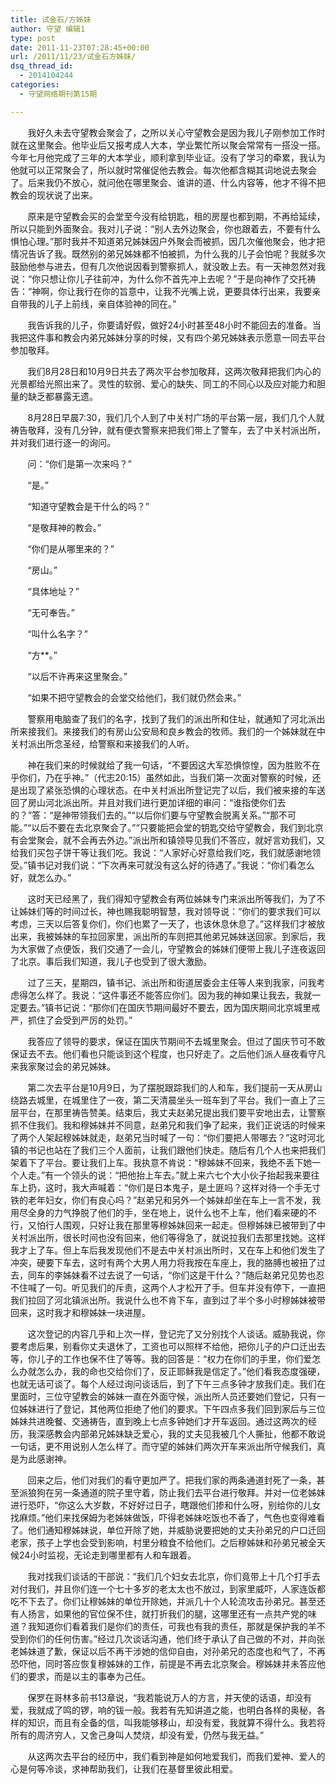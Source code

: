 ```yaml
---
title: 试金石/方姊妹
author: 守望 编辑1
type: post
date: 2011-11-23T07:28:45+00:00
url: /2011/11/23/试金石方姊妹/
dsq_thread_id:
  - 2014104244
categories:
  - 守望网络期刊第15期

---
```

       我好久未去守望教会聚会了，之所以关心守望教会是因为我儿子刚参加工作时就在这里聚会。他毕业后又报考成人大本，学业繁忙所以聚会常常有一搭没一搭。今年七月他完成了三年的大本学业，顺利拿到毕业证。没有了学习的牵累，我认为他就可以正常聚会了，所以就时常催促他去教会。每次他都含糊其词地说去聚会了。后来我仍不放心，就问他在哪里聚会、谁讲的道、什么内容等，他才不得不把教会的现状说了出来。<!--more-->

       原来是守望教会买的会堂至今没有给钥匙，租的房屋也都到期，不再给延续，所以只能到外面聚会。我对儿子说：“别人去外边聚会，你也跟着去，不要有什么惧怕心理。”那时我并不知道弟兄姊妹因户外聚会而被抓，因几次催他聚会，他才把情况告诉了我。既然别的弟兄姊妹都不怕被抓，为什么我的儿子会怕呢？我就多次鼓励他参与进去，但有几次他说因看到警察抓人，就没敢上去。有一天神忽然对我说：“你只想让你儿子往前冲，为什么你不首先冲上去呢？”于是向神作了交托祷告：“神啊，你让我行在你的旨意中，让我不光嘴上说，更要具体行出来，我要亲自带我的儿子上前线，亲自体验神的同在。”

       我告诉我的儿子，你要请好假，做好24小时甚至48小时不能回去的准备。当我把这件事和教会内弟兄姊妹分享的时候，又有四个弟兄姊妹表示愿意一同去平台参加敬拜。

       我们8月28日和10月9日共去了两次平台参加敬拜，这两次敬拜把我们内心的光景都给光照出来了。灵性的软弱、爱心的缺失、同工的不同心以及应对能力和胆量的缺乏都暴露无遗。

       8月28日早晨7:30，我们几个人到了中关村广场的平台第一层，我们几个人就祷告敬拜，没有几分钟，就有便衣警察来把我们带上了警车，去了中关村派出所，并对我们进行逐一的询问。

       问：“你们是第一次来吗？”

       “是。”

       “知道守望教会是干什么的吗？”

       “是敬拜神的教会。”

       “你们是从哪里来的？”

       “房山。”

       “具体地址？”

       “无可奉告。”

       “叫什么名字？”

       “方**。”

       “以后不许再来这里聚会。”

       “如果不把守望教会的会堂交给他们，我们就仍然会来。”

       警察用电脑查了我们的名字，找到了我们的派出所和住址，就通知了河北派出所来接我们。来接我们的有房山公安局和良乡教会的牧师。我们的一个姊妹就在中关村派出所念圣经，给警察和来接我们的人听。

       神在我们来的时候就给了我一句话，“不要因这大军恐惧惊惶，因为胜败不在乎你们，乃在乎神。”（代志20:15）虽然如此，当我们第一次面对警察的时候，还是出现了紧张恐惧的心理状态。在中关村派出所登记完了以后，我们被来接的车送回了房山河北派出所。并且对我们进行更加详细的审问：“谁指使你们去的？”答：“是神带领我们去的。”“以后你们要与守望教会脱离关系。”“那不可能。”“以后不要在去北京聚会了。”“只要能把会堂的钥匙交给守望教会，我们到北京有会堂聚会，就不会再去外边。”派出所和镇领导见我们不答应，就好言劝我们，又给我们买包子饼干等让我们吃。我说：“人家好心好意给我们吃，我们就感谢地领受。”镇书记对我们说：“下次再来可就没有这么好的待遇了。”我说：“你们看怎么好，就怎么办。”

       这时天已经黑了，我们得知守望教会有两位姊妹专门来派出所等我们，为了不让姊妹们等的时间过长，神也赐我聪明智慧，我对领导说：“你们的要求我们可以考虑，三天以后答复你们，你们也累了一天了，也该休息休息了。”这样我们才被放出来，我被姊妹的车拉回家里，派出所的车则把其他弟兄姊妹送回家。到家后，我为大家做了点便饭，我们交通了一会儿，守望教会的姊妹们便带上我儿子连夜返回了北京。事后我们知道，我儿子也受到了很大激励。

       过了三天，星期四，镇书记、派出所和街道居委会主任等人来到我家，问我考虑得怎么样了。我说：“这件事还不能答应你们。因为我的神如果让我去，我就一定要去。”镇书记说：“那你们在国庆节期间最好不要去，因为国庆期间北京城里戒严，抓住了会受到严厉的处罚。”

       我答应了领导的要求，保证在国庆节期间不去城里聚会。但过了国庆节可不敢保证去不去。他们看也只能谈到这个程度，也只好走了。之后他们派人昼夜看守凡来我家聚过会的弟兄姊妹。

       第二次去平台是10月9日，为了摆脱跟踪我们的人和车，我们提前一天从房山绕路去城里，在城里住了一夜，第二天清晨坐头一班车到了平台。我们一直上了三层平台，在那里祷告赞美。结束后，我丈夫赵弟兄提出我们要平安地出去，让警察抓不住我们。我和穆姊妹并不同意，赵弟兄和我们争了起来，我们正说话的时候来了两个人架起穆姊妹就走，赵弟兄当时喊了一句：“你们要把人带哪去？”这时河北镇的书记也站在了我们三个人面前，让我们跟他们快走。随后有几个人也来把我们架着下了平台。要让我们上车。我执意不肯说：“穆姊妹不回来，我绝不丢下她一个人走。”有一个领头的说：“把他抬上车去。”就上来六七个大小伙子抬起我来要往车上扔，这时，我大声喊着：“你们是日本鬼子，是土匪吗？这样对待一个手无寸铁的老年妇女，你们有良心吗？”赵弟兄和另外一个姊妹却坐在车上一言不发，我用尽全身的力气挣脱了他们的手，坐在地上，说什么也不上车，他们看来硬的不行，又怕行人围观，只好让我在那里等穆姊妹回来一起走。但穆姊妹已被带到了中关村派出所，很长时间也没有回来，他们等得急了，就说拉我们去那里找她。这样我才上了车。但上车后我发现他们不是去中关村派出所时，又在车上和他们发生了冲突，硬要下车去，这时有两个大男人用力将我按在车座上，我的胳膊也被扭了过去，同车的李姊妹看不过去说了一句话，“你们这是干什么？”随后赵弟兄见势也忍不住喊了一句。听见我们的斥责，这两个人才松开了手。但车并没有停下，一直把我们拉回了河北镇派出所。我说什么也不肯下车，直到过了半个多小时穆姊妹被带回来，这时我才和穆姊妹一块进屋。

       这次登记的内容几乎和上次一样，登记完了又分别找个人谈话。威胁我说，你要考虑后果，别看你丈夫退休了，工资也可以照样不给他，把你儿子的户口迁出去等，你儿子的工作也保不住了等等。我的回答是：“权力在你们的手里，你们爱怎么办就怎么办，我的命也交给你们了，反正耶稣我是信定了。”他们看我态度强硬，也就无话可谈了。每个人经过询问谈话后，到了下午三点多钟才放我们走。我们在里面时，三位守望教会的姊妹一直在外面守候，派出所人员还要她们登记，只有一位姊妹进行了登记，其他两位拒绝了他们的要求。下午四点多我们回到家后与三位姊妹共进晚餐、交通祷告，直到晚上七点多钟她们才开车返回。通过这两次的经历，我深感教会内部弟兄姊妹缺乏爱心，我的丈夫见我被几个人撕扯，他都不敢说一句话，更不用说别人怎么样了。而守望的姊妹们两次开车来派出所守候我们，真是为此感谢神。

       回来之后，他们对我们的看守更加严了。把我们家的两条通道封死了一条，甚至派狼狗在另一条通道的院子里守着，防止我们去平台进行敬拜。并对一位老姊妹进行恐吓，“你这么大岁数，不好好过日子，瞎跟他们掺和什么呀，别给你的儿女找麻烦。”他们来找保姆为老姊妹做饭，吓得老姊妹吃饭也不香了，气色也变得难看了。他们通知穆姊妹说，单位开除了她，并威胁说要把她的丈夫孙弟兄的户口迁回老家，孩子上学也会受到影响，村里分粮食不给他们。之后穆姊妹和孙弟兄被全天候24小时监视，无论走到哪里都有人和车跟着。

       我对找我们谈话的干部说：“我们几个妇女去北京，你们竟带上十几个打手去对付我们，并且你们连一个七十多岁的老太太也不放过，到家里威吓，人家连饭都吃不下去了。你们让穆姊妹的单位开除她，并派几十个人轮流攻击孙弟兄。甚至还有人扬言，如果他的官位保不住，就打折我们的腿，这哪里还有一点共产党的味道？我知道你们看着我们是你们的责任，可我也有我的责任，那就是保护我的羊不受到你们的任何伤害。”经过几次谈话沟通，他们终于承认了自己做的不对，并向张老姊妹道了歉，保证以后不再干涉她的信仰自由，对孙弟兄的态度也和气了，不再恐吓他，同时答应恢复穆姊妹的工作，前提是不再去北京聚会。穆姊妹并未答应他们的要求，而是以主的事奉为己任。

       保罗在哥林多前书13章说，“我若能说万人的方言，并天使的话语，却没有爱，我就成了鸣的锣，响的钹一般。我若有先知讲道之能，也明白各样的奥秘，各样的知识，而且有全备的信，叫我能够移山，却没有爱，我就算不得什么。我若将所有的周济穷人，又舍己身叫人焚烧，却没有爱，仍然与我无益。”

       从这两次去平台的经历中，我们看到神是如何地爱我们，而我们爱神、爱人的心是何等冷谈，求神帮助我们，让我们在基督里彼此相爱。